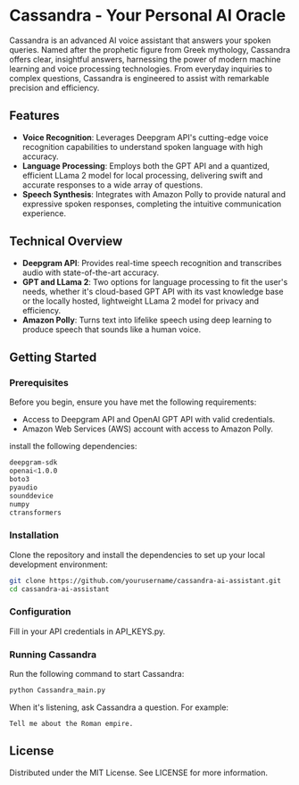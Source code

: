 # Cassandra - Your Personal AI Oracle

Cassandra is an advanced AI voice assistant that answers your spoken queries. Named after the prophetic figure from Greek mythology, Cassandra offers clear, insightful answers, harnessing the power of modern machine learning and voice processing technologies. From everyday inquiries to complex questions, Cassandra is engineered to assist with remarkable precision and efficiency.

## Features

- **Voice Recognition**: Leverages Deepgram API's cutting-edge voice recognition capabilities to understand spoken language with high accuracy.
- **Language Processing**: Employs both the GPT API and a quantized, efficient LLama 2 model for local processing, delivering swift and accurate responses to a wide array of questions.
- **Speech Synthesis**: Integrates with Amazon Polly to provide natural and expressive spoken responses, completing the intuitive communication experience.

## Technical Overview

- **Deepgram API**: Provides real-time speech recognition and transcribes audio with state-of-the-art accuracy.
- **GPT and LLama 2**: Two options for language processing to fit the user's needs, whether it's cloud-based GPT API with its vast knowledge base or the locally hosted, lightweight LLama 2 model for privacy and efficiency.
- **Amazon Polly**: Turns text into lifelike speech using deep learning to produce speech that sounds like a human voice.

## Getting Started

### Prerequisites

Before you begin, ensure you have met the following requirements:

- Access to Deepgram API and OpenAI GPT API with valid credentials.
- Amazon Web Services (AWS) account with access to Amazon Polly.

install the following dependencies:

```bash
deepgram-sdk
openai<1.0.0
boto3
pyaudio
sounddevice
numpy
ctransformers
```

### Installation

Clone the repository and install the dependencies to set up your local development environment:

```bash
git clone https://github.com/yourusername/cassandra-ai-assistant.git
cd cassandra-ai-assistant
```

### Configuration
Fill in your API credentials in API_KEYS.py.

### Running Cassandra
Run the following command to start Cassandra:

```bash
python Cassandra_main.py
```

When it's listening, ask Cassandra a question. For example:

```
Tell me about the Roman empire.
```

## License
Distributed under the MIT License. See LICENSE for more information.